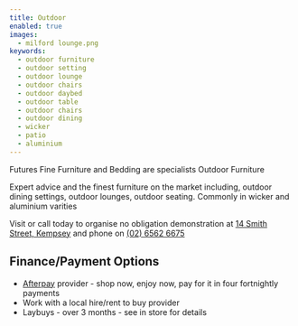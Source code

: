 ```yaml
---
title: Outdoor
enabled: true
images:
  - milford lounge.png
keywords:
  - outdoor furniture
  - outdoor setting
  - outdoor lounge
  - outdoor chairs
  - outdoor daybed
  - outdoor table
  - outdoor chairs
  - outdoor dining
  - wicker
  - patio
  - aluminium
---
```


Futures Fine Furniture and Bedding are specialists Outdoor Furniture

Expert advice and the finest furniture on the market including, outdoor dining settings, outdoor lounges, outdoor seating. Commonly in wicker and aluminium varities

Visit or call today to organise no obligation demonstration at [14 Smith Street, Kempsey](/contact) and phone on [(02) 6562 6675](tel:+61265626675)

## Finance/Payment Options

- [Afterpay](https://www.afterpay.com) provider - shop now, enjoy now, pay for it in four fortnightly payments
- Work with a local hire/rent to buy provider
- Laybuys - over 3 months - see in store for details
